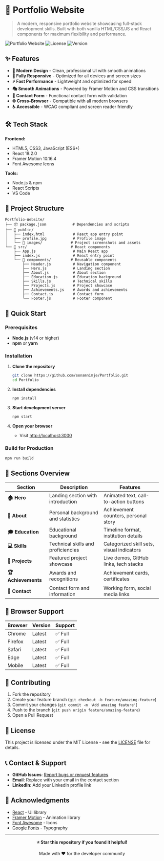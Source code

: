 # 🌟 Portfolio Website

> A modern, responsive portfolio website showcasing full-stack development skills. Built with both vanilla HTML/CSS/JS and React components for maximum flexibility and performance.

![Portfolio Website](https://img.shields.io/badge/Portfolio-Website-blue?style=for-the-badge)
![License](https://img.shields.io/badge/License-MIT-green?style=for-the-badge)
![Version](https://img.shields.io/badge/Version-1.0.0-orange?style=for-the-badge)

## ✨ Features

- **🎨 Modern Design** - Clean, professional UI with smooth animations
- **📱 Fully Responsive** - Optimized for all devices and screen sizes
- **⚡ Fast Performance** - Lightweight and optimized for speed
- **🎭 Smooth Animations** - Powered by Framer Motion and CSS transitions
- **📧 Contact Form** - Functional contact form with validation
- **🌐 Cross-Browser** - Compatible with all modern browsers
- **♿ Accessible** - WCAG compliant and screen reader friendly

## 🛠️ Tech Stack

**Frontend:**
- HTML5, CSS3, JavaScript (ES6+)
- React 18.2.0
- Framer Motion 10.16.4
- Font Awesome Icons

**Tools:**
- Node.js & npm
- React Scripts
- VS Code

## 📁 Project Structure

```
Portfolio-Website/
├── 📦 package.json            # Dependencies and scripts
├── 📁 public/
│   ├── index.html             # React app entry point
│   ├── profile.jpg            # Profile image
│   └── 📁 images/             # Project screenshots and assets
└── 📁 src/                    # React components
    ├── App.js                 # Main React app
    ├── index.js               # React entry point
    └── 📁 components/         # Reusable components
        ├── Header.js          # Navigation component
        ├── Hero.js            # Landing section
        ├── About.js           # About section
        ├── Education.js       # Education background
        ├── Skills.js          # Technical skills
        ├── Projects.js        # Project showcase
        ├── Achievements.js    # Awards and achievements
        ├── Contact.js         # Contact form
        └── Footer.js          # Footer component
```

## 🚀 Quick Start

### Prerequisites
- **Node.js** (v14 or higher)
- **npm** or **yarn**

### Installation

1. **Clone the repository**
   ```bash
   git clone https://github.com/sonamnimje/Portfolio.git
   cd Portfolio
   ```

2. **Install dependencies**
   ```bash
   npm install
   ```

3. **Start development server**
   ```bash
   npm start
   ```

4. **Open your browser**
   - Visit [http://localhost:3000](http://localhost:3000)

### Build for Production

```bash
npm run build
```

## 📱 Sections Overview

| Section | Description | Features |
|---------|-------------|----------|
| **🏠 Hero** | Landing section with introduction | Animated text, call-to-action buttons |
| **👤 About** | Personal background and statistics | Achievement counters, personal story |
| **🎓 Education** | Educational background | Timeline format, institution details |
| **💻 Skills** | Technical skills and proficiencies | Categorized skill sets, visual indicators |
| **🚀 Projects** | Featured project showcase | Live demos, GitHub links, tech stacks |
| **🏆 Achievements** | Awards and recognitions | Achievement cards, certificates |
| **📧 Contact** | Contact form and information | Working form, social media links |


## 🔧 Browser Support

| Browser | Version | Support |
|---------|---------|---------|
| Chrome | Latest | ✅ Full |
| Firefox | Latest | ✅ Full |
| Safari | Latest | ✅ Full |
| Edge | Latest | ✅ Full |
| Mobile | Latest | ✅ Full |

## 🤝 Contributing

1. Fork the repository
2. Create your feature branch (`git checkout -b feature/amazing-feature`)
3. Commit your changes (`git commit -m 'Add amazing feature'`)
4. Push to the branch (`git push origin feature/amazing-feature`)
5. Open a Pull Request

## 📄 License

This project is licensed under the MIT License - see the [LICENSE](LICENSE) file for details.

## 📞 Contact & Support

- **GitHub Issues**: [Report bugs or request features](https://github.com/sonamnimje/Portfolio/issues)
- **Email**: Replace with your email in the contact section
- **LinkedIn**: Add your LinkedIn profile link

## 🙏 Acknowledgments

- [React](https://reactjs.org/) - UI library
- [Framer Motion](https://www.framer.com/motion/) - Animation library
- [Font Awesome](https://fontawesome.com/) - Icons
- [Google Fonts](https://fonts.google.com/) - Typography

---

<div align="center">

**⭐ Star this repository if you found it helpful!**

Made with ❤️ for the developer community

</div>